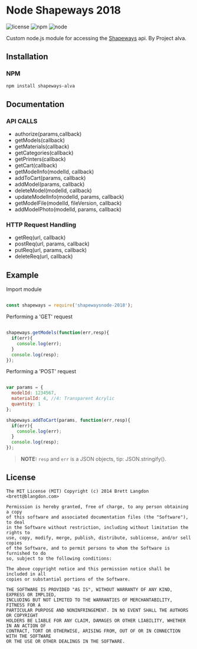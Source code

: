 Node Shapeways 2018
==============

![license](https://img.shields.io/github/license/mashape/apistatus.svg)
![npm](https://img.shields.io/badge/npm-v.5.6.0-blue.svg)
![node](https://img.shields.io/badge/node-v8.9.4-brightgreen.svg)

Custom node.js module for accessing the [Shapeways](http://www.shapeways.com) api.
By Project alva.

## Installation
### NPM
```bash
npm install shapeways-alva
```

## Documentation
### API CALLS

- authorize(params,callback)
- getModels(callback)
- getMaterials(callback)
- getCategories(callback)
- getPrinters(callback)
- getCart(callback)
- getModelInfo(modelId, callback)
- addToCart(params, callback)
- addModel(params, callback)
- deleteModel(modelId, callback)
- updateModelInfo(modelId, params, callback)
- getModelFile(modelId, fileVersion, callback)
- addModelPhoto(modelId, params, callback)

### HTTP Request Handling

- getReq(url, callback)
- postReq(url, params, callback)
- putReq(url, params, callback)
- deleteReq(url, callback)

## Example

Import module

```js

const shapeways = require('shapewaysnode-2018');

```

Performing a 'GET' request

```js

shapeways.getModels(function(err,resp){
  if(err){
    console.log(err);
  }
  console.log(resp);
});

```

Performing a 'POST' request

```js

var params = {
  modelId: 1234567,
  materialId: 4, //4: Transparent Acrylic
  quantity: 1
};

shapeways.addToCart(params, function(err,resp){
  if(err){
    console.log(err);
  }
  console.log(resp);
});

```
> **NOTE:** `resp` and `err` is a JSON objects, tip: JSON.stringify().


## License
  ```
  The MIT License (MIT) Copyright (c) 2014 Brett Langdon <brett@blangdon.com>

  Permission is hereby granted, free of charge, to any person obtaining a copy
  of this software and associated documentation files (the "Software"), to deal
  in the Software without restriction, including without limitation the rights to
  use, copy, modify, merge, publish, distribute, sublicense, and/or sell copies
  of the Software, and to permit persons to whom the Software is furnished to do
  so, subject to the following conditions:

  The above copyright notice and this permission notice shall be included in all
  copies or substantial portions of the Software.

  THE SOFTWARE IS PROVIDED "AS IS", WITHOUT WARRANTY OF ANY KIND, EXPRESS OR IMPLIED,
  INCLUDING BUT NOT LIMITED TO THE WARRANTIES OF MERCHANTABILITY, FITNESS FOR A
  PARTICULAR PURPOSE AND NONINFRINGEMENT. IN NO EVENT SHALL THE AUTHORS OR COPYRIGHT
  HOLDERS BE LIABLE FOR ANY CLAIM, DAMAGES OR OTHER LIABILITY, WHETHER IN AN ACTION OF
  CONTRACT, TORT OR OTHERWISE, ARISING FROM, OUT OF OR IN CONNECTION WITH THE SOFTWARE
  OR THE USE OR OTHER DEALINGS IN THE SOFTWARE.
  ```
